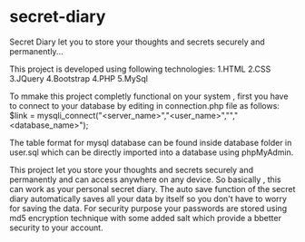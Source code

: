 # secret-diary
Secret Diary let you to store your thoughts and secrets securely and permanently...

This project is developed using following technologies:
1.HTML
2.CSS
3.JQuery
4.Bootstrap
4.PHP
5.MySql

To mmake this project completly functional on your system , first you have to connect to your database by editing in connection.php file as follows:
  $link = mysqli_connect("<server_name>","<user_name>","<password>","<database_name>");
  
  
The table format for mysql database can be found inside database folder in user.sql which can be directly imported into a database using phpMyAdmin.



This project let you store your thoughts and secrets securely and permanently and can access anywhere on any device. So basically , this can work as your personal secret diary.
The auto save function of the secret diary automatically saves all your data by itself so you don't have to worry for saving the data.
For security purpose your passwords are stored using md5 encryption technique with some added salt which provide a bbetter security to your account.
